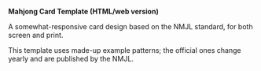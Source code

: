 **Mahjong Card Template (HTML/web version)**

A somewhat-responsive card design based on the NMJL standard, for both screen and print.

This template uses made-up example patterns; the official ones change yearly and are published by the NMJL.
